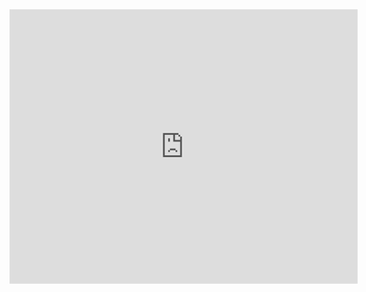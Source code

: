 <iframe src="https://onedrive.live.com/embed?cid=4DB00918E65563FC&resid=4DB00918E65563FC%21360&authkey=AKNKsB4fUstOmV8&em=2&wdAr=1.3333333333333333" frameborder="0" height="481px" width="610px">This is an embedded <a target="_blank" href="http://office.com">Microsoft Office</a> presentation, powered by <a target="_blank" href="http://office.com/webapps">Office Online</a>.</iframe>